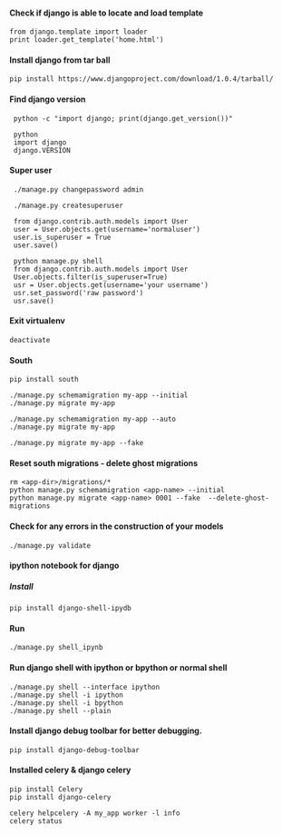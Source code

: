 #### Check if django is able to locate and load template
	from django.template import loader   
	print loader.get_template('home.html') 


#### Install django from tar ball 

    pip install https://www.djangoproject.com/download/1.0.4/tarball/    


#### Find django version 
     python -c "import django; print(django.get_version())"   
     
     python
     import django
     django.VERSION
     
     
#### Super user
     ./manage.py changepassword admin
     
     ./manage.py createsuperuser
     
     from django.contrib.auth.models import User
     user = User.objects.get(username='normaluser')
     user.is_superuser = True
     user.save()
    
     python manage.py shell
     from django.contrib.auth.models import User
     User.objects.filter(is_superuser=True)
     usr = User.objects.get(username='your username')
     usr.set_password('raw password')
     usr.save()
     
#### Exit virtualenv
    deactivate


#### South 
    pip install south
    
    ./manage.py schemamigration my-app --initial
    ./manage.py migrate my-app
    
    ./manage.py schemamigration my-app --auto
    ./manage.py migrate my-app
    
    ./manage.py migrate my-app --fake


#### Reset south migrations - delete ghost migrations
    rm <app-dir>/migrations/*
    python manage.py schemamigration <app-name> --initial
    python manage.py migrate <app-name> 0001 --fake  --delete-ghost-migrations
    
    
#### Check for any errors in the construction of your models
    ./manage.py validate
    

#### ipython notebook for django
##### Install
	pip install django-shell-ipydb
#### Run
	./manage.py shell_ipynb
	
#### Run django shell with ipython or bpython or normal shell 
	./manage.py shell --interface ipython
	./manage.py shell -i ipython
	./manage.py shell -i bpython
	./manage.py shell --plain
	
#### Install django debug toolbar for better debugging.
	pip install django-debug-toolbar
	
#### Installed celery & django celery
	pip install Celery
	pip install django-celery
	
	celery helpcelery -A my_app worker -l info
	celery status
	
	
	
	
    
    
